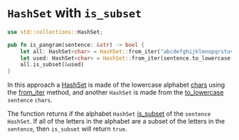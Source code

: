 # `HashSet` with `is_subset`

```rust
use std::collections::HashSet;

pub fn is_pangram(sentence: &str) -> bool {
    let all: HashSet<char> = HashSet::from_iter("abcdefghijklmnopqrstuvwxyz".chars());
    let used: HashSet<char> = HashSet::from_iter(sentence.to_lowercase().chars());
    all.is_subset(&used)
}
```

In this approach a [HashSet][hashset] is made of the lowercase alphabet [chars][chars] using the [from_iter][from-iter] method,
and another `HashSet` is made from the [to_lowercase][to-lowercase] `sentence` `chars`.

The function returns if the alphabet `HashSet` [is_subset][is-subset] of the `sentence` `HashSet`.
If all of the letters in the alphabet are a subset of the letters in the `sentence`,
then `is_subset` will return `true`.

[hashset]: https://doc.rust-lang.org/std/collections/struct.HashSet.html
[chars]: https://doc.rust-lang.org/std/primitive.str.html#method.chars
[from-iter]: https://doc.rust-lang.org/std/iter/trait.FromIterator.html#tymethod.from_iter
[to-lowercase]: https://doc.rust-lang.org/std/primitive.str.html#method.to_lowercase
[is-subset]: https://doc.rust-lang.org/std/collections/hash_set/struct.HashSet.html#method.is_subset
